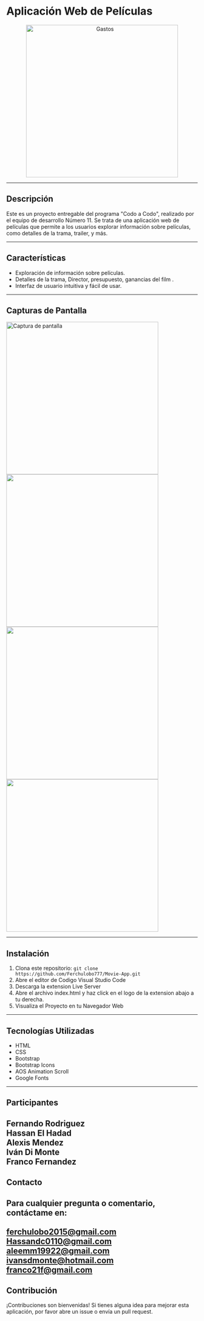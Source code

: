 # Aplicación Web de Películas

<p align="center">
  <img src="https://res.cloudinary.com/dpvzlh1zv/image/upload/v1714078365/Aplicacion-Movie/h4tgk1qmongvkfqttx7w.png" alt="Gastos" width="400"/>
</p>

---

## Descripción
Este es un proyecto entregable del programa "Codo a Codo", realizado por el equipo de desarrollo Número 11. Se trata de una aplicación web de películas que permite a los usuarios explorar información sobre películas, como detalles de la trama, trailer, y más.

---

## Características
- Exploración de información sobre películas.
- Detalles de la trama, Director, presupuesto, ganancias del film .
- Interfaz de usuario intuitiva y fácil de usar.
  
---

## Capturas de Pantalla

<div style="display: inline-block; margin: 0 auto;">
  <img src="https://res.cloudinary.com/dpvzlh1zv/image/upload/v1714078365/Aplicacion-Movie/y24k8ishvv1hnfkrxu6k.png" alt="Captura de pantalla" width="400"/>
  <img src="https://res.cloudinary.com/dpvzlh1zv/image/upload/v1714078365/Aplicacion-Movie/gqkssndu9bldx52dhljh.png" width="400"/>
  <img src="https://res.cloudinary.com/dpvzlh1zv/image/upload/v1714079069/Aplicacion-Movie/v1udhfqykjeildaxgyhv.png" width="400"/>
  <img src="https://res.cloudinary.com/dpvzlh1zv/image/upload/v1714079226/Aplicacion-Movie/yy6hl8adhp4hdo1lw148.png" width="400"/>
</div>

---

## Instalación
1. Clona este repositorio: `git clone https://github.com/Ferchulobo777/Movie-App.git`
2. Abre el editor de Codigo Visual Studio Code
3. Descarga la extension Live Server
4. Abre el archivo index.html y haz click en el logo de la extension abajo a tu derecha.
5. Visualiza el Proyecto en tu Navegador Web

---
## Tecnologías Utilizadas
- HTML
- CSS
- Bootstrap
- Bootstrap Icons
- AOS Animation Scroll
- Google Fonts
---
## Participantes

Fernando Rodriguez <br>
Hassan El Hadad <br>
Alexis Mendez <br>
Iván Di Monte <br>
Franco Fernandez
---
## Contacto
Para cualquier pregunta o comentario, contáctame en: <br></br>
<a href="mailto:ferchulobo2015@gmail.com" target="_blank" rel="noopener noreferrer">ferchulobo2015@gmail.com</a>
<a href="mailto:Hassandc0110@gmail.com" target="_blank" rel="noopener noreferrer">Hassandc0110@gmail.com</a>
<a href="mailto:aleemm19922@gmail.com" target="_blank" rel="noopener noreferrer">aleemm19922@gmail.com</a>
<a href="mailto:ivansdmonte@hotmail.com" target="_blank" rel="noopener noreferrer">ivansdmonte@hotmail.com</a>
<a href="mailto:franco21f@gmail.com" target="_blank" rel="noopener noreferrer">franco21f@gmail.com</a>
---
## Contribución
¡Contribuciones son bienvenidas! Si tienes alguna idea para mejorar esta aplicación, por favor abre un issue o envía un pull request.
